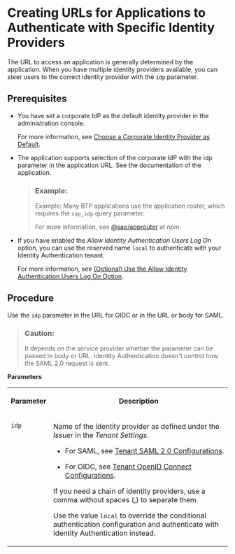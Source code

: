 <!-- copy44e67223a98f45ed94aaee7513e90a95 -->

# Creating URLs for Applications to Authenticate with Specific Identity Providers

The URL to access an application is generally determined by the application. When you have multiple identity providers available, you can steer users to the correct identity provider with the `idp` parameter.



<a name="copy44e67223a98f45ed94aaee7513e90a95__prereq_idz_3kf_3gc"/>

## Prerequisites

-   You have set a corporate IdP as the default identity provider in the administration console.

    For more information, see [Choose a Corporate Identity Provider as Default](choose-a-corporate-identity-provider-as-default-44dd636.md).

-   The application supports selection of the corporate IdP with the idp parameter in the application URL. See the documentation of the application.

    > ### Example:  
    > Example: Many BTP applications use the application router, which requires the `sap_idp` query parameter.
    > 
    > For more information, see [@sap/approuter](https://help.sap.com/docs/link-disclaimer?site=https%3A%2F%2Fwww.npmjs.com%2Fpackage%2F%40sap%2Fapprouter) at *npm*.

-   If you have enabled the *Allow Identity Authentication Users Log On* option, you can use the reserved name `local` to authenticate with your Identity Authentication tenant.

    For more information, see [\(Optional\) Use the Allow Identity Authentication Users Log On Option](optional-use-the-allow-identity-authentication-users-log-on-option-2ec9a7f.md).




## Procedure

Use the `idp` parameter in the URL for OIDC or in the URL or body for SAML.

> ### Caution:  
> It depends on the service provider whether the parameter can be passed in body or URL. Identity Authentication doesn't control how the SAML 2.0 request is sent.

**Parameters**


<table>
<tr>
<th valign="top">

Parameter

</th>
<th valign="top">

Description

</th>
</tr>
<tr>
<td valign="top">

`idp`

</td>
<td valign="top">

Name of the identity provider as defined under the *Issuer* in the *Tenant Settings*.

-   For SAML, see [Tenant SAML 2.0 Configurations](tenant-saml-2-0-configurations-e81a19b.md).

-   For OIDC, see [Tenant OpenID Connect Configurations](tenant-openid-connect-configurations-3d6abcc.md).


If you need a chain of identity providers, use a comma without spaces \(,\) to separate them.

Use the value `local` to override the conditional authentication configuration and authenticate with Identity Authentication instead.

</td>
</tr>
</table>

